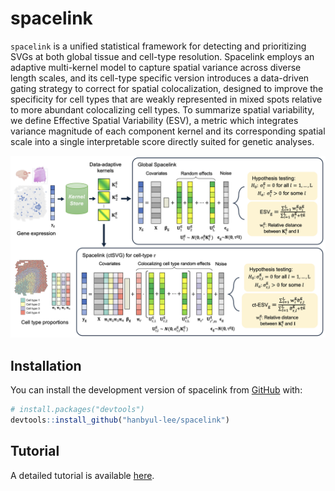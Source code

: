 
<!-- README.md is generated from README.Rmd. Please edit that file -->

# spacelink

<!-- badges: start -->
<!-- badges: end -->

`spacelink` is a unified statistical framework for detecting and
prioritizing SVGs at both global tissue and cell-type resolution.
Spacelink employs an adaptive multi-kernel model to capture spatial
variance across diverse length scales, and its cell-type specific
version introduces a data-driven gating strategy to correct for spatial
colocalization, designed to improve the specificity for cell types that
are weakly represented in mixed spots relative to more abundant
colocalizing cell types. To summarize spatial variability, we define
Effective Spatial Variability (ESV), a metric which integrates variance
magnitude of each component kernel and its corresponding spatial scale
into a single interpretable score directly suited for genetic analyses.

![](man/figures/spacelink_schematic.png)

## Installation

You can install the development version of spacelink from
[GitHub](https://github.com/) with:

``` r
# install.packages("devtools")
devtools::install_github("hanbyul-lee/spacelink")
```

## Tutorial

A detailed tutorial is available
[here](https://hanbyul-lee.github.io/spacelink/index.html).
